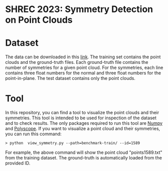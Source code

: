 # SHREC 2023: Symmetry Detection on Point Clouds

# Dataset
The data can be downloaded in this [link](https://drive.google.com/drive/folders/1d27oYoJuWiOZqzwQx6WB9qfybghCr3pX?usp=sharing). The training set contains the point clouds and the ground-truth files. Each ground-truth file contains the number of symmetries for a given point cloud. For the symmetries, each line contains three float numbers for the normal and three float numbers for the point-in-plane. The test dataset contains only the point clouds.

# Tool
In this repository, you can find a tool to visualize the point clouds and their symmetries. This tool is intended to be used for inspection of the dataset and to check results. The only packages required to run this tool are [Numpy](https://numpy.org/) and [Polyscope](https://polyscope.run/py/). If you want to visualize a point cloud and their symmetries, you can run this command:

~~~
> python  view_symmetry.py --path=benchmark-train/ --id=1589
~~~

For example, the above command will show the point cloud  "points1589.txt" from the training dataset. The ground-truth is automatically loaded from the provided ID.